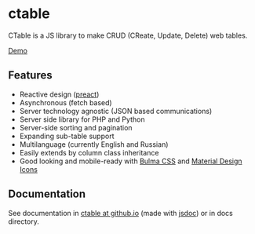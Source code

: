 # ctable

CTable is a JS library to make CRUD (CReate, Update, Delete) web tables. 

[Demo](http://geochemland.ru/ctable/)

## Features

* Reactive design ([preact](https://preactjs.com/))
* Asynchronous (fetch based)
* Server technology agnostic (JSON based communications)
* Server side library for PHP and Python
* Server-side sorting and pagination
* Expanding sub-table support
* Multilanguage (currently English and Russian)
* Easily extends by column class inheritance
* Good looking and mobile-ready with [Bulma CSS](http://bulma.io) and [Material Design Icons](https://github.com/google/material-design-icons)

## Documentation

See documentation in [ctable at github.io](https://f0ma.github.io/ctable/index.html) (made with [jsdoc](https://jsdoc.app/)) or in docs directory.


